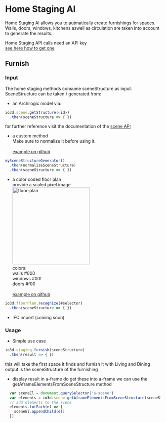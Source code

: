 # Home Staging AI

Home Staging AI allows you to autmatically create furnishings for spaces.<br>
Walls, doors, windows, kitchens aswell as circulation are taken into account to generate the results.

Home Staging API calls need an API key<br>
[see here how to get one](https://3d.io/docs/api/1/get-started-browser.html#using-publishable-api-keys)

## Furnish

### Input

The home staging methods consume sceneStructure as input.
SceneStructure can be taken / generated from:

* an Archilogic model
via:
```javascript
io3d.scene.getStructure(<id>)
  .then(sceneStructure => { })
```
for further reference visit the documentation of the [scene API](scene.md)

* a custom method<br>
  Make sure to normalize it before using it.<br><br>
  [example on github](https://github.com/archilogic-com/3dio-js/tree/master/examples-browser/staging/stage-room-ar)
```javascript
mySceneStructureGenerator()
  .then(normalizeSceneStructure)
  .then(sceneStructure => { })
```

* a color coded floor plan<br>
  provide a scaled pixel image<br>
  <img title="floor-plan" src="https://storage.3d.io/132f8fd0-f7e0-432a-ad21-732f3307e77e/170912-1650-8w2re2/floorplan.jpg" style="width:250px;"><br>
  colors:<br>
  walls #000<br>
  windows #00f<br>
  doors #f00<br><br>
  [example on github](https://github.com/archilogic-com/3dio-js/blob/master/examples-browser/staging/stage-floor-plan/index.html)
```javascript
io3d.floorPlan.recognize(#selector)
  .then(sceneStructure => { })
```

* IFC import (coming soon)

### Usage

* Simple use case
```javascript
io3d.staging.furnish(sceneStructure)
  .then(result => { })
```
this will take the first space it finds
and furnish it with Living and Dining
output is the sceneStructure of the furnishing

* display result in a-frame
do get these into a-frame we can use the getAframeElementsFromSceneStructure method
```javascript
  var sceneEl = document.querySelector('a-scene')
  var elements = io3d.scene.getAframeElementsFromSceneStructure(sceneStructure)
  // add elements to the scene
  elements.forEach(el => {
    sceneEl.appendChild(el)
  })
```